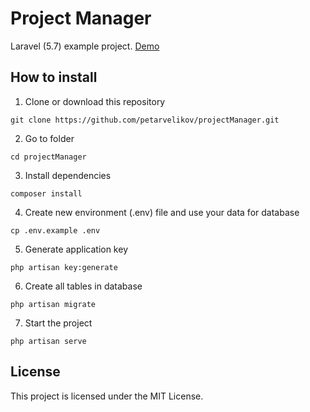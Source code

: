 # Project Manager

Laravel (5.7) example project. [Demo](http://project-manager.eu5.org/)


## How to install

1. Clone or download this repository
```
git clone https://github.com/petarvelikov/projectManager.git
```

2. Go to folder  
```
cd projectManager
```

3. Install dependencies
```
composer install
```

4. Create new environment (.env) file and use your data for database
```
cp .env.example .env
```

5. Generate application key
```
php artisan key:generate
```

6. Create all tables in database
```
php artisan migrate
```

7. Start the project
```
php artisan serve
```


## License

This project is licensed under the MIT License.
